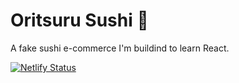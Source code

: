 # Oritsuru Sushi 🍣

A fake sushi e-commerce I'm buildind to learn React.

[![Netlify Status](https://api.netlify.com/api/v1/badges/908b276d-1608-49a4-86f8-a4ddda6d40b9/deploy-status)](https://app.netlify.com/sites/react-maximilianoheijo/deploys)
